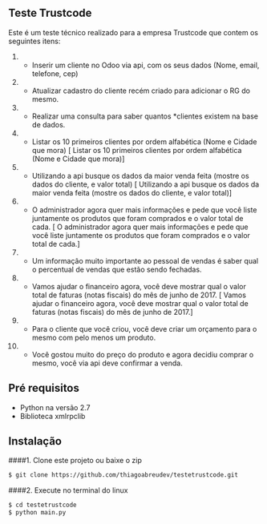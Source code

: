 ## Teste Trustcode

Este é um teste técnico realizado para a empresa Trustcode que contem os seguintes itens: 

1. - Inserir um cliente no Odoo via api, com os seus dados (Nome, email, telefone, cep)
2. - Atualizar cadastro do cliente recém criado para adicionar o RG do mesmo.
3. - Realizar uma consulta para saber quantos *clientes existem na base de dados.
4. - Listar os 10 primeiros clientes por ordem alfabética (Nome e Cidade que mora) [ Listar os 10 primeiros clientes por ordem alfabética (Nome e Cidade que mora)]
5. - Utilizando a api busque os dados da maior venda feita (mostre os dados do cliente, e valor total) [ Utilizando a api busque os dados da maior venda feita (mostre os dados do cliente, e valor total)]
6. - O administrador agora quer mais informações e pede que você liste juntamente os produtos que foram comprados e o valor total de cada. [ O administrador agora quer mais informações e pede que você liste juntamente os produtos que foram comprados e o valor total de cada.]
7. - Um informação muito importante ao pessoal de vendas é saber qual o percentual de vendas que estão sendo fechadas.
8. - Vamos ajudar o financeiro agora, você deve mostrar qual o valor total de faturas (notas fiscais) do mês de junho de 2017. [ Vamos ajudar o financeiro agora, você deve mostrar qual o valor total de faturas (notas fiscais) do mês de junho de 2017.]
9. - Para o cliente que você criou, você deve criar um orçamento para o mesmo com pelo menos um produto.
10. - Você gostou muito do preço do produto e agora decidiu comprar o mesmo, você via api deve confirmar a venda.


## Pré requisitos
- Python na versão 2.7
- Biblioteca xmlrpclib

## Instalação
####1. Clone este projeto ou baixe o zip

```sh
$ git clone https://github.com/thiagoabreudev/testetrustcode.git
```
####2. Execute no terminal do linux
 
```sh
$ cd testetrustcode
$ python main.py
```